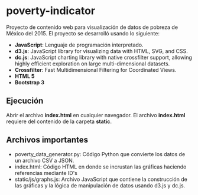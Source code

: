 # poverty-indicator
Proyecto de contenido web para visualización de datos de pobreza de México del 2015.
El proyecto se desarrolló usando lo siguiente:

- **JavaScript**: Lenguaje de programación interpretado.
- **d3.js**: JavaScript library for visualizing data with HTML, SVG, and CSS.
- **dc.js**: JavaScript charting library with native crossfilter support, allowing highly efficient exploration on large multi-dimensional datasets.
- **Crossfilter**: Fast Multidimensional Filtering for Coordinated Views.
- **HTML 5**
- **Bootstrap 3**
## Ejecución
Abrir el archivo **index.html** en cualquier navegador.
El archivo **index.html** requiere del contenido de la carpeta **static**.

## Archivos importantes
- poverty_data_generator.py:
Código Python que convierte los datos de un archivo CSV a JSON.
- index.html: Código HTML en donde se incrustan las gráficas haciendo referencias mediante ID's
- static/js/graphs.js: Archivo JavaScript que contiene la construcción de las gráficas y la lógica de manipulación de
datos usando d3.js y dc.js. 
